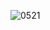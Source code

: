 ![0521](https://github.com/Shane113923940/EC2024/assets/163100719/22d69098-24f8-4608-ac9d-831b927c9743)
